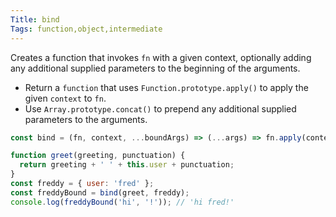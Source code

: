 ```yaml
---
Title: bind
Tags: function,object,intermediate
---
```


Creates a function that invokes `fn` with a given context, optionally adding any additional supplied parameters to the beginning of the arguments.

- Return a `function` that uses `Function.prototype.apply()` to apply the given `context` to `fn`.
- Use `Array.prototype.concat()` to prepend any additional supplied parameters to the arguments.

```js
const bind = (fn, context, ...boundArgs) => (...args) => fn.apply(context, [...boundArgs, ...args]);
```

```js
function greet(greeting, punctuation) {
  return greeting + ' ' + this.user + punctuation;
}
const freddy = { user: 'fred' };
const freddyBound = bind(greet, freddy);
console.log(freddyBound('hi', '!')); // 'hi fred!'
```
